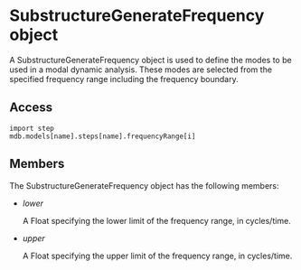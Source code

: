 # SubstructureGenerateFrequency object

A SubstructureGenerateFrequency object is used to define the modes to be used in a modal dynamic analysis. These modes are selected from the specified frequency range including the frequency boundary.

## Access

```
import step
mdb.models[name].steps[name].frequencyRange[i]
```

## Members

The SubstructureGenerateFrequency object has the following members:

- *lower*

  A Float specifying the lower limit of the frequency range, in cycles/time.

- *upper*

  A Float specifying the upper limit of the frequency range, in cycles/time.